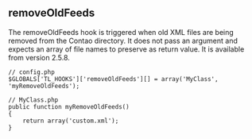 removeOldFeeds
--------------

The removeOldFeeds hook is triggered when old XML files are being removed from the Contao directory. It does not pass an argument and expects an array of file names to preserve as return value. It is available from version 2.5.8.

	// config.php
	$GLOBALS['TL_HOOKS']['removeOldFeeds'][] = array('MyClass', 'myRemoveOldFeeds');
	 
	// MyClass.php
	public function myRemoveOldFeeds()
	{
	    return array('custom.xml');
	}
